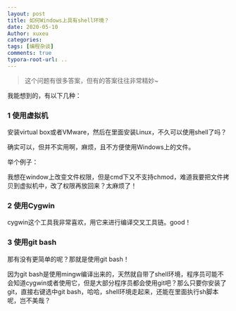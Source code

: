 ```yaml
---
layout: post
title: 如何Windows上具有shell环境？
date: 2020-05-10
Author: xuxeu
categories: 
tags: [编程杂谈]
comments: true
typora-root-url: ..
---
```


> 这个问题有很多答案，但有的答案往往非常精妙~

我能想到的，有以下几种：

### 1 使用虚拟机

安装virtual box或者VMware，然后在里面安装Linux，不久可以使用shell了吗？

确实可以，但并不实用啊，麻烦，且不方便使用Windows上的文件。

举个例子：

我想在window上改变文件权限，但是cmd下又不支持chmod，难道我要把文件拷贝到虚拟机中，改了权限再放回来？太麻烦了！

### 2 使用Cygwin

cygwin这个工具我非常喜欢，用它来进行编译交叉工具链。good！

### 3 使用git bash

那有没有更简单的呢？那就是使用git bash！

因为git bash是使用mingw编译出来的，天然就自带了shell环境，程序员可能不会知道cygwin或者使用它，但是大部分程序员都会使用git吧？那么只要你安装了git，直接右键选中git bash，哈哈，shell环境走起来，还能在里面执行sh脚本呢，岂不美哉？
